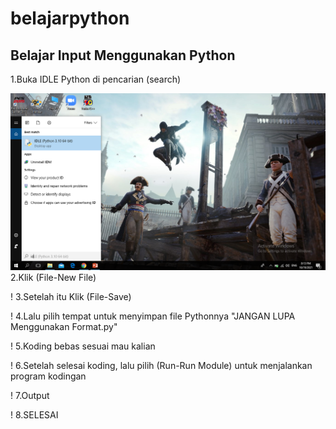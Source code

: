 # belajarpython
## Belajar Input Menggunakan Python

1.Buka IDLE Python di pencarian (search) <p>
![gambar 1](screenshot/python1.png)
2.Klik (File-New File) <p>
!
3.Setelah itu Klik (File-Save) <p>
!
4.Lalu pilih tempat untuk menyimpan file Pythonnya "JANGAN LUPA Menggunakan Format.py" <p>
!
5.Koding bebas sesuai mau kalian <p>
!
6.Setelah selesai koding, lalu pilih (Run-Run Module) untuk menjalankan program kodingan <p>
!
7.Output <p>
!
8.SELESAI <P>
